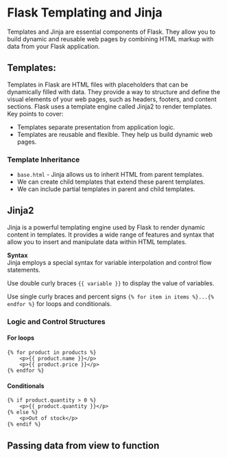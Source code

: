 # Flask Templating and Jinja

Templates and Jinja are essential components of Flask. They allow you to build dynamic and reusable web pages by combining HTML markup with data from your Flask application.

## Templates:
Templates in Flask are HTML files with placeholders that can be dynamically filled with data. They provide a way to structure and define the visual elements of your web pages, such as headers, footers, and content sections. Flask uses a template engine called Jinja2 to render templates.
Key points to cover:

- Templates separate presentation from application logic.
- Templates are reusable and flexible. They help us build dynamic web pages.

### Template Inheritance
- `base.html` - Jinja allows us to inherit HTML from parent templates.
- We can create child templates that extend these parent templates.
- We can include partial templates in parent and child templates.

## Jinja2
Jinja is a powerful templating engine used by Flask to render dynamic content in templates. It provides a wide range of features and syntax that allow you to insert and manipulate data within HTML templates.

**Syntax**  
Jinja employs a special syntax for variable interpolation and control flow statements.

Use double curly braces `{{ variable }}` to display the value of variables.

Use single curly braces and percent signs `{% for item in items %}...{% endfor %}` for loops and conditionals.

### Logic and Control Structures
#### For loops
```jinja
{% for product in products %}
    <p>{{ product.name }}</p>
    <p>{{ product.price }}</p>
{% endfor %}
```

#### Conditionals
```jinja
{% if product.quantity > 0 %}
    <p>{{ product.quantity }}</p>
{% else %}
    <p>Out of stock</p>
{% endif %}
```

## Passing data from view to function
